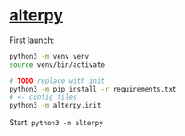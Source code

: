 # [alterpy](https://yuki0iq.github.io/alterpy)

First launch:

```sh
python3 -m venv venv
source venv/bin/activate

# TODO replace with init
python3 -m pip install -r requirements.txt
# <- config files
python3 -m alterpy.init
```

Start: `python3 -m alterpy`


